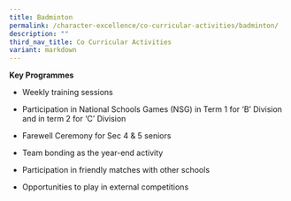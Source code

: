 ```yaml
---
title: Badminton
permalink: /character-excellence/co-curricular-activities/badminton/
description: ""
third_nav_title: Co Curricular Activities
variant: markdown
---
```

**Key Programmes**

*   Weekly training sessions
    
*   Participation in National Schools Games (NSG) in Term 1 for ‘B’ Division and in term 2 for ‘C’ Division
    
*   Farewell Ceremony for Sec 4 & 5 seniors
    
*   Team bonding as the year-end activity
    
*   Participation in friendly matches with other schools
    
*   Opportunities to play in external competitions